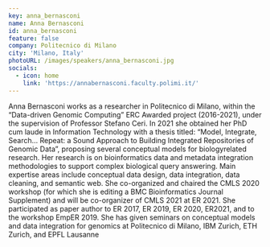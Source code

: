 ```yaml
---
key: anna_bernasconi
name: Anna Bernasconi
id: anna_bernasconi
feature: false
company: Politecnico di Milano
city: 'Milano, Italy'
photoURL: /images/speakers/anna_bernasconi.jpg
socials: 
  - icon: home
    link: 'https://annabernasconi.faculty.polimi.it/'
---
```

Anna Bernasconi works as a researcher in Politecnico di Milano, within the “Data-driven Genomic Computing” ERC Awarded project (2016-2021), under the supervision of Professor Stefano Ceri. In 2021 she obtained her PhD cum laude in Information Technology with a thesis titled: “Model, Integrate, Search... Repeat: a Sound Approach to Building Integrated Repositories of Genomic Data”, proposing several conceptual models for biologyrelated research. Her research is on bioinformatics data and metadata integration methodologies to support complex biological query answering. Main expertise areas include conceptual data design, data integration, data cleaning, and semantic web. She co-organized and chaired the CMLS 2020 workshop (for which she is editing a BMC Bioinformatics Journal Supplement) and will be co-organizer of CMLS 2021 at ER 2021. She participated as paper author to ER 2017, ER 2019, ER 2020, ER2021, and to the workshop EmpER 2019. She has given seminars on conceptual models and data integration for genomics at Politecnico di Milano, IBM Zurich, ETH Zurich, and EPFL Lausanne